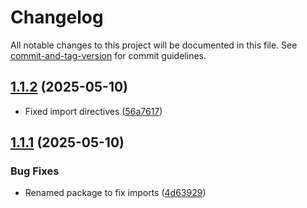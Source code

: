 # Changelog

All notable changes to this project will be documented in this file. See [commit-and-tag-version](https://github.com/absolute-version/commit-and-tag-version) for commit guidelines.

## [1.1.2](https://github.com/WAS-Insurance/paypal_python_sdk/compare/v1.1.0...v1.1.1) (2025-05-10)
* Fixed import directives ([56a7617](https://github.com/WAS-Insurance/paypal_python_sdk/commit/56a76173d026701313c84fc13ba3dcc60f555456))

## [1.1.1](https://github.com/WAS-Insurance/paypal_python_sdk/compare/v1.1.0...v1.1.1) (2025-05-10)


### Bug Fixes

* Renamed package to fix imports ([4d63929](https://github.com/WAS-Insurance/paypal_python_sdk/commit/4d639294afc324fdaaa09c318c642986e747705f))

